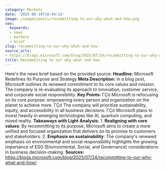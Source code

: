 ```yaml
---
category: Markets
date: '2025-08-19T18:44:14'
image: /images/posts/recommitting-to-our-why-what-and-how.png
seo:
  keywords:
  - news
  - markets
  - brief
slug: recommitting-to-our-why-what-and-how
source_urls:
- https://blogs.microsoft.com/blog/2025/07/24/recommitting-to-our-why-what-and-how/
title: Recommitting to our why what and how
---
```


Here's the news brief based on the provided source:  **Headline:** Microsoft Redefines Its Purpose and Strategy  **Meta Description:** In a blog post, Microsoft outlines its renewed commitment to its core values and mission. The company is re-evaluating its approach to innovation, customer service, and corporate social responsibility.  **Key Points:**  ΓÇó Microsoft is refocusing on its core purpose: empowering every person and organization on the planet to achieve more. ΓÇó The company will prioritize sustainability, equity, and accessibility in all business decisions. ΓÇó Microsoft plans to invest heavily in emerging technologies like AI, quantum computing, and mixed reality.  **Takeaways with Light Analysis:**  1. **Realigning with core values**: By recommitting to its purpose, Microsoft aims to create a more unified and focused organization that delivers on its promise to customers and stakeholders. 2. **Emphasis on sustainability**: The company's renewed emphasis on environmental and social responsibility highlights the growing importance of ESG (Environmental, Social, and Governance) considerations in business decision-making.  **Sources:** https://blogs.microsoft.com/blog/2025/07/24/recommitting-to-our-why-what-and-how/